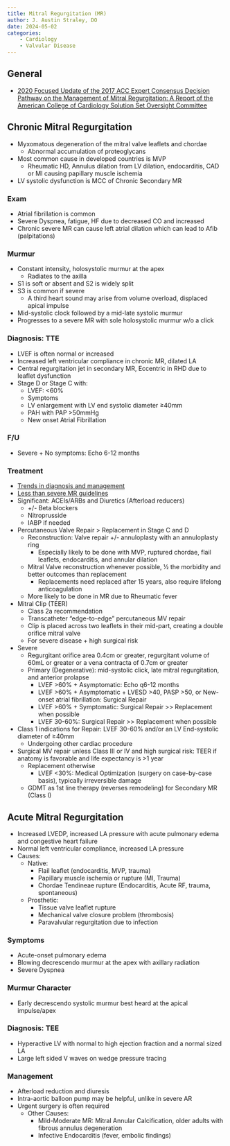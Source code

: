 ```yaml
---
title: Mitral Regurgitation (MR)
author: J. Austin Straley, DO
date: 2024-05-02
categories:
    - Cardiology
    - Valvular Disease
---
```


## General

- [2020 Focused Update of the 2017 ACC Expert Consensus Decision Pathway on the Management of Mitral Regurgitation: A Report of the American College of Cardiology Solution Set Oversight Committee][3]

## Chronic Mitral Regurgitation

- Myxomatous degeneration of the mitral valve leaflets and chordae
    - Abnormal accumulation of proteoglycans
- Most common cause in developed countries is MVP
    - Rheumatic HD, Annulus dilation from LV dilation, endocarditis, CAD or MI causing papillary muscle ischemia
- LV systolic dysfunction is MCC of Chronic Secondary MR

### Exam

- Atrial fibrillation is common
- Severe Dyspnea, fatigue, HF due to decreased CO and increased
- Chronic severe MR can cause left atrial dilation which can lead to Afib (palpitations)

### Murmur

- Constant intensity, holosystolic murmur at the apex
    - Radiates to the axilla
- S1 is soft or absent and S2 is widely split
- S3 is common if severe
    - A third heart sound may arise from volume overload, displaced apical impulse
- Mid-systolic clock followed by a mid-late systolic murmur
- Progresses to a severe MR with sole holosystolic murmur w/o a click

### Diagnosis: TTE

- LVEF is often normal or increased
- Increased left ventricular compliance in chronic MR, dilated LA
- Central regurgitation jet in secondary MR, Eccentric in RHD due to leaflet dysfunction
- Stage D or Stage C with:
    - LVEF: <60%
    - Symptoms
    - LV enlargement with LV end systolic diameter ≥40mm
    - PAH with PAP >50mmHg
    - New onset Atrial Fibrillation

### F/U

- Severe + No symptoms: Echo 6-12 months

### Treatment

- [Trends in diagnosis and management][1]
- [Less than severe MR guidelines][2]
- Significant: ACEIs/ARBs and Diuretics (Afterload reducers)
    - +/- Beta blockers
    - Nitroprusside
    - IABP if needed
- Percutaneous Valve Repair > Replacement in Stage C and D
    - Reconstruction: Valve repair +/- annuloplasty with an annuloplasty ring
        - Especially likely to be done with MVP, ruptured chordae, flail leaflets, endocarditis, and annular dilation
    - Mitral Valve reconstruction whenever possible, ½ the morbidity and better outcomes than replacement
        - Replacements need replaced after 15 years, also require lifelong anticoagulation
    - More likely to be done in MR due to Rheumatic fever
- Mitral Clip (TEER)
    - Class 2a recommendation
    - Transcatheter “edge-to-edge” percutaneous MV repair
    - Clip is placed across two leaflets in their mid-part, creating a double orifice mitral valve
    - For severe disease + high surgical risk
- Severe
    - Regurgitant orifice area 0.4cm or greater, regurgitant volume of 60mL or greater or a vena contracta of 0.7cm or greater
    - Primary (Degenerative): mid-systolic click, late mitral regurgitation, and anterior prolapse
        - LVEF >60% + Asymptomatic: Echo q6-12 months
        - LVEF >60% + Asymptomatic + LVESD >40, PASP >50, or New-onset atrial fibrillation: Surgical Repair
        - LVEF >60% + Symptomatic: Surgical Repair >> Replacement when possible
        - LVEF 30-60%: Surgical Repair >> Replacement when possible
- Class 1 indications for Repair: LVEF 30-60% and/or an LV End-systolic diameter of ≥40mm
    - Undergoing other cardiac procedure
- Surgical MV repair unless Class III or IV and high surgical risk: TEER if anatomy is favorable and life expectancy is >1 year
    - Replacement otherwise
        - LVEF <30%: Medical Optimization (surgery on case-by-case basis), typically irreversible damage
    - GDMT as 1st line therapy (reverses remodeling) for Secondary MR (Class I)

## Acute Mitral Regurgitation

- Increased LVEDP, increased LA pressure with acute pulmonary edema and congestive heart failure
- Normal left ventricular compliance, increased LA pressure
- Causes:
    - Native:
        - Flail leaflet (endocarditis, MVP, trauma)
        - Papillary muscle ischemia or rupture (MI, Trauma)
        - Chordae Tendineae rupture (Endocarditis, Acute RF, trauma, spontaneous)
    - Prosthetic:
        - Tissue valve leaflet rupture
        - Mechanical valve closure problem (thrombosis)
        - Paravalvular regurgitation due to infection

### Symptoms

- Acute-onset pulmonary edema
- Blowing decrescendo murmur at the apex with axillary radiation
- Severe Dyspnea

### Murmur Character

- Early decrescendo systolic murmur best heard at the apical impulse/apex

### Diagnosis: TEE

- Hyperactive LV with normal to high ejection fraction and a normal sized LA
- Large left sided V waves on wedge pressure tracing

### Management

- Afterload reduction and diuresis
- Intra-aortic balloon pump may be helpful, unlike in severe AR
- Urgent surgery is often required
    - Other Causes:
        - Mild-Moderate MR: Mitral Annular Calcification, older adults with fibrous annulus degeneration
        - Infective Endocarditis (fever, embolic findings)

[1]: https://pubmed.ncbi.nlm.nih.gov/21441774/
[2]: https://pubmed.ncbi.nlm.nih.gov/21257316/
[3]: https://pubmed.ncbi.nlm.nih.gov/32068084/
